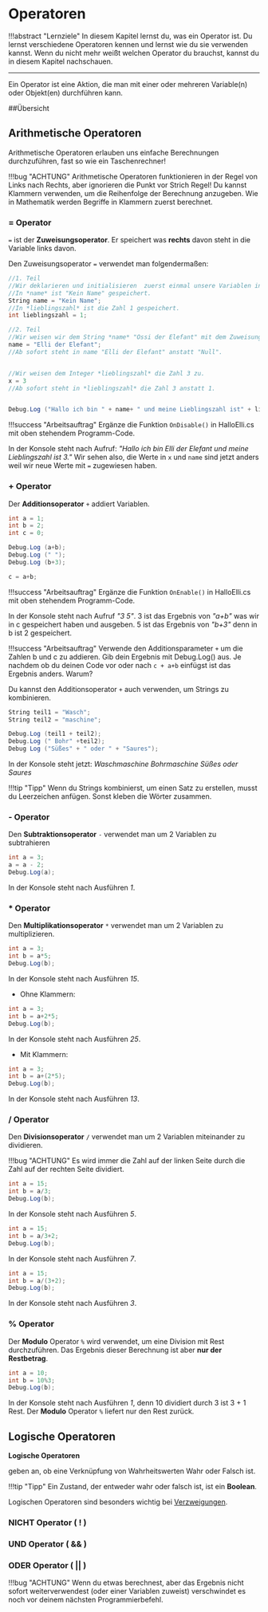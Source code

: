 # Operatoren

!!!abstract "Lernziele"
    In diesem Kapitel lernst du, was ein Operator ist. Du lernst verschiedene Operatoren kennen und lernst wie du sie verwenden kannst. Wenn du nicht mehr weißt welchen Operator du brauchst, kannst du in diesem Kapitel nachschauen.

----  

Ein Operator ist eine Aktion, die man mit einer oder mehreren Variable(n) oder Objekt(en) durchführen kann. 


<!--Das Ergebnis bestimmt die Art Operator.-->

<!--Wir beschäftigen uns jetzt mit den wichtigsten Operatoren, die wir beim Spieleprogrammieren brauchen.-->

##Übersicht

<!-- TABELLE MIT KURZBESCHREIBUNGEN-->


## Arithmetische Operatoren
Arithmetische Operatoren erlauben uns einfache Berechnungen durchzuführen, fast so wie ein Taschenrechner!

!!!bug "ACHTUNG"
    Arithmetische Operatoren funktionieren in der Regel von Links nach Rechts, aber ignorieren die Punkt vor Strich Regel!
    Du kannst Klammern verwenden, um die Reihenfolge der Berechnung anzugeben. Wie in Mathematik werden Begriffe in Klammern zuerst berechnet. <!--Es ist sehr wichtig Klammern zu setzen, damit nichts falsche berechnet wird.-->


### = Operator 

```=``` ist der **Zuweisungsoperator**. Er speichert was **rechts** davon steht in die Variable links davon. 

<!--!!!tip "Tipp" 
    Zum Initialisieren einer Variable kannst du auch den Zuweisungsoperatoren verwenden.-->

Den Zuweisungsoperator ```=``` verwendet man folgendermaßen:

``` c#
//1. Teil
//Wir deklarieren und initialisieren  zuerst einmal unsere Variablen int x und String name.
//In *name* ist "Kein Name" gespeichert. 
String name = "Kein Name";
//In *lieblingszahl* ist die Zahl 1 gespeichert.
int lieblingszahl = 1;

//2. Teil
//Wir weisen wir dem String *name* "Ossi der Elefant" mit dem Zuweisungsoperator = zu.
name = "Elli der Elefant";
//Ab sofort steht in name "Elli der Elefant" anstatt "Null".


//Wir weisen dem Integer *lieblingszahl* die Zahl 3 zu.
x = 3
//Ab sofort steht in *lieblingszahl* die Zahl 3 anstatt 1.


Debug.Log ("Hallo ich bin " + name+ " und meine Lieblingszahl ist" + lieblingszahl);
```

!!!success "Arbeitsauftrag"
    Ergänze die Funktion ```OnDisable()``` in HalloElli.cs mit oben stehendem Programm-Code.

In der Konsole steht nach Aufruf: *"Hallo ich bin Elli der Elefant und meine Lieblingszahl ist 3."* 
Wir sehen also, die Werte in ```x``` und ```name``` sind jetzt anders weil wir neue Werte mit ```=``` zugewiesen haben.

### + Operator

Der **Additionsoperator** ```+``` addiert Variablen.

``` c#
int a = 1;      
int b = 2;      
int c = 0;

Debug.Log (a+b);
Debug.Log (" ");
Debug.Log (b+3);

c = a+b;
```

!!!success "Arbeitsauftrag"
    Ergänze die Funktion ```OnEnable()``` in HalloElli.cs mit oben stehendem Programm-Code.

In der Konsole steht nach Aufruf *"3 5"*. 
3 ist das Ergebnis von *"a+b"* was wir in c gespeichert haben und ausgeben. 
5 ist das Ergebnis von *"b+3"* denn in b ist 2 gespeichert.

!!!success "Arbeitsauftrag" 
    Verwende den Additionsparameter ```+``` um die Zahlen b und c zu addieren. Gib dein Ergebnis mit Debug.Log() aus. Je nachdem ob du deinen Code vor oder nach ```c + a+b``` einfügst ist das Ergebnis anders. Warum?

Du kannst den Additionsoperator ```+``` auch verwenden, um Strings zu kombinieren.

``` c#
String teil1 = "Wasch";
String teil2 = "maschine";

Debug.Log (teil1 + teil2);
Debug.Log (" Bohr" +teil2);
Debug Log ("Süßes" + " oder " + "Saures");
```

In der Konsole steht jetzt: *Waschmaschine Bohrmaschine Süßes oder Saures*

!!!tip "Tipp" 
    Wenn du Strings kombinierst, um einen Satz zu erstellen, musst du Leerzeichen anfügen. Sonst kleben die Wörter zusammen.
	

### - Operator
Den **Subtraktionsoperator** ```-``` verwendet man um 2 Variablen zu subtrahieren

``` c#
int a = 3; 
a = a - 2;
Debug.Log(a);
```
In der Konsole steht nach Ausführen *1*. 


### * Operator
Den **Multiplikationsoperator** ```*``` verwendet man um 2 Variablen zu multiplizieren.

``` c#
int a = 3;
int b = a*5;
Debug.Log(b);
```

In der Konsole steht nach Ausführen *15*.  




* Ohne Klammern:
``` c#
int a = 3;
int b = a+2*5;
Debug.Log(b);
```
In der Konsole steht nach Ausführen *25*.  


* Mit Klammern:
``` c#
int a = 3;
int b = a+(2*5);
Debug.Log(b);
```
In der Konsole steht nach Ausführen *13*.  


### / Operator
Den **Divisionsoperator** ```/``` verwendet man um 2 Variablen miteinander zu dividieren. 

!!!bug "ACHTUNG"
    Es wird immer die Zahl auf der linken Seite durch die Zahl auf der rechten Seite dividiert.


``` c#
int a = 15;
int b = a/3;
Debug.Log(b);
```
In der Konsole steht nach Ausführen *5*.  

``` c#
int a = 15;
int b = a/3+2;
Debug.Log(b);
```
In der Konsole steht nach Ausführen *7*. 

``` c#
int a = 15;
int b = a/(3+2);
Debug.Log(b);
```
In der Konsole steht nach Ausführen *3*.  

### % Operator

Der **Modulo** Operator ```%``` wird verwendet, um eine Division mit Rest durchzuführen. Das Ergebnis dieser Berechnung ist aber **nur der Restbetrag**.

```c#
int a = 10;
int b = 10%3;
Debug.Log(b);
```
In der Konsole steht nach Ausführen *1*, denn 10 dividiert durch 3 ist 3 + 1 Rest. Der **Modulo** Operator ```%``` liefert nur den Rest zurück.



## Logische Operatoren

**Logische Operatoren** 
<!--unterscheiden sich von Arithmetischen Operatoren darin, dass sie dir kein Ergebnis an sich zurückgeben, sondern stattdessen--> geben an, ob eine Verknüpfung von Wahrheitswerten Wahr oder Falsch ist.

!!!tip "Tipp"
    Ein Zustand, der entweder wahr oder falsch ist, ist ein **Boolean**. 


Logischen Operatoren sind besonders wichtig bei [Verzweigungen](conditionals.md).

### NICHT Operator ( ! )
### UND Operator ( && )
### ODER Operator ( || )


!!!bug "ACHTUNG" 
    Wenn du etwas berechnest, aber das Ergebnis nicht sofort weiterverwendest (oder einer Variablen zuweist) verschwindet es noch vor deinem nächsten Programmierbefehl.

